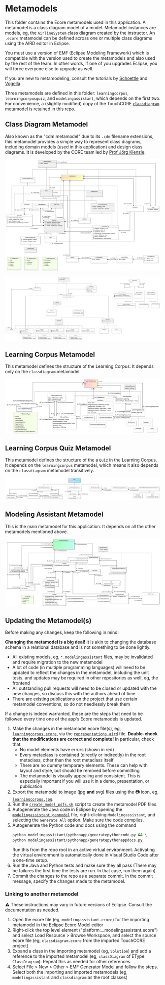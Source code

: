 # Metamodels

This folder contains the Ecore metamodels used in this application.
A metamodel is a class diagram model of a model. Metamodel instances are models,
eg, the `AirlineSystem` class diagram created by the instructor.
An `.ecore` metamodel can be defined across one or multiple class diagrams using
the AIRD editor in Eclipse.

You must use a version of EMF (Eclipse Modeling Framework) which is compatible
with the version used to create the metamodels and also used by the rest of
the team. In other words, if one of you upgrades Eclipse, you will force
everyone else to upgrade as well.

If you are new to metamodeling, consult the tutorials by
[Schoettle](https://github.com/mschoettle/emf-tutorial) and
[Vogella](https://www.vogella.com/tutorials/EclipseEMF/article.html).

Three metamodels are defined in this folder: `learningcorpus`,
`learningcorpusquiz`, and `modelingassistant`, which depends on the first two.
For convenience, a (slightly modified) copy of the TouchCORE
[`classdiagram`](https://bitbucket.org/mcgillram/touchram/src/master/ca.mcgill.sel.classdiagram/model/)
metamodel is retained in this repo.

## Class Diagram Metamodel

Also known as the "cdm metamodel" due to its `.cdm` filename extensions,
this metamodel provides a simple way to represent class diagrams, including
domain models (used in this application) and design class diagrams.
It is developed by the CORE team led by
[Prof Jörg Kienzle](https://cs.mcgill.ca/~joerg/).

![Class Diagram Metamodel](classdiagram.jpg)

![Class Diagram Metamodel Types](classdiagramtypes.jpg)


## Learning Corpus Metamodel

This metamodel defines the structure of the Learning Corpus. It depends only
on the `classdiagram` metamodel.

![Learning Corpus Metamodel](learningcorpus.jpg)


## Learning Corpus Quiz Metamodel

This metamodel defines the structure of the a `Quiz` in the Learning Corpus.
It depends on the `learningcorpus` metamodel, which means it also depends on
the `classdiagram` metamodel transitively.

![Learning Corpus Quiz Metamodel](learningcorpusquiz.jpg)


## Modeling Assistant Metamodel

This is the main metamodel for this application. It depends on all the other
metamodels mentioned above.

![Modeling Assistant Metamodel](modelingassistant.jpg)


## Updating the Metamodel(s)

Before making any changes, keep the following in mind:

**Changing the metamodel is a big deal!** It is akin to changing the database schema
in a relational database and is not something to be done lightly.

- All existing models, eg, `*.modelingassistant` files, may be invalidated and
require migration to the new metamodel
- A lot of code (in multiple programming languages) will need to be updated to
reflect the changes in the metamodel, including the unit tests, and updates
may be required in other repositories as well, eg, the frontend
- All outstanding pull requests will need to be closed or updated with the new
changes, so discuss this with the authors ahead of time
- There are existing publications on the project that use certain metamodel
conventions, so do not needlessly break them 

If a change is indeed warranted, these are the steps that need to be followed
every time one of the app's Ecore metamodels is updated.

<!-- Note to README authors: use "1." as the numbering for all steps to avoid multiple
     edits if the steps need to change in the future. The correct number order (1, 2, 3, ...)
     will still be shown in Markdown visualizers such as GitHub.com -->

1. Make the changes in the metamodel ecore file(s), eg,
   [`learningcorpus.ecore`](modelingassistant/model/learningcorpus.ecore),
   via the [`representations.aird`](modelingassistant/representations.aird) file.
   **Double-check that the modifications are correct and complete!** In particular, check that:
   - No model elements have errors (shown in red)
   - Every metaclass is contained (directly or indirectly) in the root metaclass,
     other than the root metaclass itself
   - There are no dummy temporary elements. These can help with layout and style,
     but should be removed before committing
   - The metamodel is visually appealing and consistent. This is especially
     important if you will use it in a demo, presentation, or publication
1. Export the metamodel to image (jpg **and** svg) files using the :camera: icon, eg,
   [`learningcorpus.jpg`](modelingassistant/model/learningcorpus.jpg).
1. Run the [`create_model_pdfs.sh`](create_model_pdfs.sh) script to create the
   metamodel PDF files.
1. Autogenerate the Java code in Eclipse by opening the
   [`modelingassistant.genmodel`](modelingassistant/model/modelingassistant.genmodel)
   file, right-clicking `Modelingassistant`, and selecting the `Generate All` option.
   Make sure the code compiles.
1. Autogenerate the Python code and docs using the command
   ```bash
   python modelingassistant/pythonapp/generatepythoncode.py && \
   python modelingassistant/pythonapp/generatepythonappdocs.py
   ```
   Run this from the repo root in an active virtual environment.
   Activating the virtual environment is automatically done in Visual Studio Code
   after a one-time setup.
1. Run the Java and Python tests and make sure they all pass
   (There may be failures the first time the tests are run.
   In that case, run them again).
1. Commit the changes to the repo as a separate commit. In the commit message,
   specify the changes made to the metamodel.

### Linking to another metamodel

:warning: These instructions may vary in future versions of Eclipse. Consult the
documentation as needed.
 
1. Open the ecore file (eg, `modelingassistant.ecore`) for the importing metamodel 
   in the Eclipse Ecore Model editor
1. Right-click the top level element ("platform:...modelingassistant.ecore")
   and select Load Resource > Browse Workspace, and select the source ecore file
   (eg, `classdiagram.ecore` from the imported TouchCORE project)
1. Expand a class in the importing metamodel (eg, `Solution`) and add a reference to
   the imported metamodel (eg, `classDiagram` of EType `ClassDiagram`).
   Repeat this as needed for other references.
1. Select File > New > Other > EMF Generator Model and follow the steps.
   Select both the importing and imported metamodels (eg, `modelingassistant` and
   `classdiagram` as the root classes)
